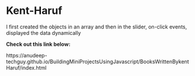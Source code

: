 # Kent-Haruf

<p>I first created the objects in an array and then in the slider, on-click events, displayed the data dynamically </p>
<p><strong>Check out this link below:</strong> </p>
<p>https://anudeep-techguy.github.io/BuildingMiniProjectsUsingJavascript/BooksWrittenBykentHaruf/index.html</p>
